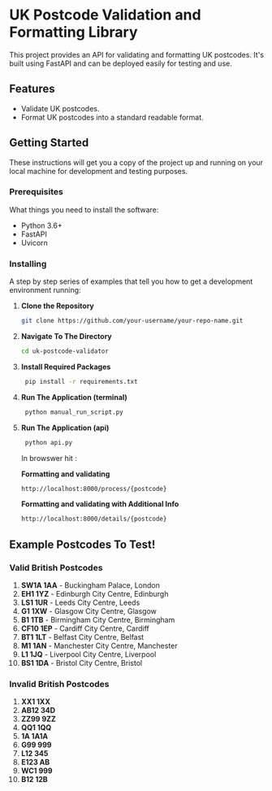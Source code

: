 # UK Postcode Validation and Formatting Library

This project provides an API for validating and formatting UK postcodes. It's built using FastAPI and can be deployed easily for testing and use.

## Features

- Validate UK postcodes.
- Format UK postcodes into a standard readable format.

## Getting Started

These instructions will get you a copy of the project up and running on your local machine for development and testing purposes.

### Prerequisites

What things you need to install the software:

- Python 3.6+
- FastAPI
- Uvicorn

### Installing

A step by step series of examples that tell you how to get a development environment running:

1. **Clone the Repository**

   ```sh
   git clone https://github.com/your-username/your-repo-name.git
   ```

2. **Navigate To The Directory**
   ```sh
   cd uk-postcode-validator
   ```
3. **Install Required Packages**
   ```sh
    pip install -r requirements.txt
   ```
4. **Run The Application (terminal)**

   ```sh
    python manual_run_script.py
   ```

5. **Run The Application (api)**

   ```sh
    python api.py
   ```

   In browswer hit :

   **Formatting and validating**

   ```sh
   http://localhost:8000/process/{postcode}
   ```

   **Formatting and validating with Additional Info**

   ```sh
   http://localhost:8000/details/{postcode}
   ```

## Example Postcodes To Test!

### Valid British Postcodes

1. **SW1A 1AA** - Buckingham Palace, London
2. **EH1 1YZ** - Edinburgh City Centre, Edinburgh
3. **LS1 1UR** - Leeds City Centre, Leeds
4. **G1 1XW** - Glasgow City Centre, Glasgow
5. **B1 1TB** - Birmingham City Centre, Birmingham
6. **CF10 1EP** - Cardiff City Centre, Cardiff
7. **BT1 1LT** - Belfast City Centre, Belfast
8. **M1 1AN** - Manchester City Centre, Manchester
9. **L1 1JQ** - Liverpool City Centre, Liverpool
10. **BS1 1DA** - Bristol City Centre, Bristol

### Invalid British Postcodes

1. **XX1 1XX**
2. **AB12 34D**
3. **ZZ99 9ZZ**
4. **QQ1 1QQ**
5. **1A 1A1A**
6. **G99 999**
7. **L12 345**
8. **E123 AB**
9. **WC1 999**
10. **B12 12B**
